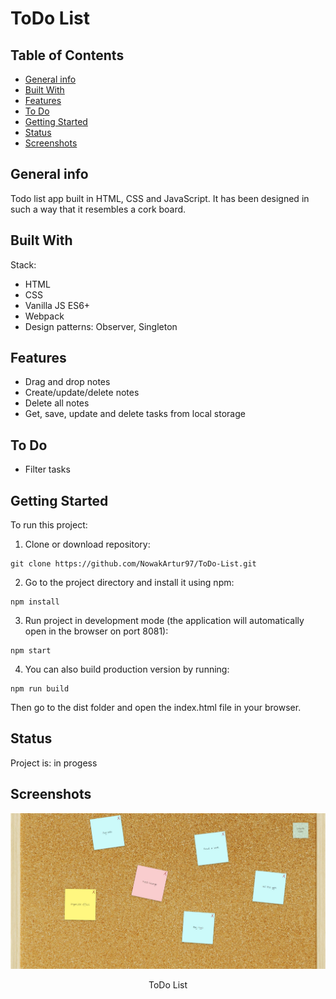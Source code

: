# ToDo List

## Table of Contents

- [General info](#general-info)
- [Built With](#built-with)
- [Features](#features)
- [To Do](#to-do)
- [Getting Started](#getting-started)
- [Status](#status)
- [Screenshots](#screenshots)

## General info

Todo list app built in HTML, CSS and JavaScript. It has been designed in such a way that it resembles a cork board.

## Built With

Stack:

- HTML
- CSS
- Vanilla JS ES6+
- Webpack
- Design patterns: Observer, Singleton

## Features

- Drag and drop notes
- Create/update/delete notes
- Delete all notes
- Get, save, update and delete tasks from local storage

## To Do

- Filter tasks

## Getting Started

To run this project:

1. Clone or download repository:

```
git clone https://github.com/NowakArtur97/ToDo-List.git
```

2. Go to the project directory and install it using npm:

```
npm install
```

3. Run project in development mode (the application will automatically open in the browser on port 8081):

```
npm start
```

4. You can also build production version by running:

```
npm run build
```

Then go to the dist folder and open the index.html file in your browser.

## Status

Project is: in progess

## Screenshots

![ToDo List](./screenshots/main-view.jpg)

<p style="text-align: center">ToDo List</p>
